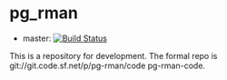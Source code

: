 pg_rman
=======
* master: [![Build Status](https://travis-ci.org/bwtakacy/pg_rman.svg?branch=master)](https://travis-ci.org/bwtakacy/pg_rman)

This is a repository for development. The formal repo is git://git.code.sf.net/p/pg-rman/code pg-rman-code.

